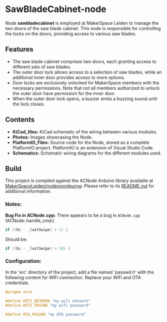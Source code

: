 # SawBladeCabinet-node

Node **sawbladecabinet** is employed at MakerSpace Leiden to manage the two doors of the saw blade cabinet. This node is responsible for controlling the locks on the doors, providing access to various saw blades.

## Features
- The saw blade cabinet comprises two doors, each granting access to different sets of saw blades.
- The outer door lock allows access to a selection of saw blades, while an additional inner door provides access to more options.
- Door locks are exclusively unlocked for MakerSpace members with the necessary permissions. Note that not all members authorized to unlock the outer door have permission for the inner door.
- When the outer door lock opens, a buzzer emits a buzzing sound until the lock closes.

## Contents

- **KiCad_files:** KiCad schematic of the wiring between various modules.
- **Photos:** Images showcasing the Node.
- **PlatformIO_Files:** Source code for the Node, stored as a complete PlatformIO project. PlatformIO is an extension of Visual Studio Code.
- **Schematics:** Schematic wiring diagrams for the different modules used.

## Build

This project is compiled against the ACNode Arduino library available at [MakerSpaceLeiden/nodevoordeurnw](https://github.com/MakerSpaceLeiden/nodevoordeurnw/tree/main/PlatformIO_Files/NodeVoordeur/lib/ACNode). Please refer to its [README.md](PlatformIO_Files/sawblade-node/lib/ACNode/README.md) for additional information.

### Notes:

**Bug Fix in ACNode.cpp:**
   There appears to be a bug in `ACNode.cpp` (ACNode::handle_cmd:)

   ```cpp
   if ((bc - _lastSwipe) > 1) {
   ```
   
   Should be:
   ```cpp
   if ((bc - _lastSwipe) > 10) {
   ```


### Configuration:
In the 'src' directory of the project, add a file named 'passwd.h' with the following content for WiFi connection. Replace your WiFi and OTA credentials.

```cpp
#pragma once

#define WIFI_NETWORK "my wifi network"
#define WIFI_PASSWD "my wifi password"

#define OTA_PASSWD "my OTA password"
```

